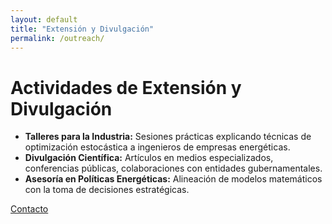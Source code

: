 ```yaml
---
layout: default
title: "Extensión y Divulgación"
permalink: /outreach/
---
```


# Actividades de Extensión y Divulgación

- **Talleres para la Industria:** Sesiones prácticas explicando técnicas de optimización estocástica a ingenieros de empresas energéticas.
- **Divulgación Científica:** Artículos en medios especializados, conferencias públicas, colaboraciones con entidades gubernamentales.
- **Asesoría en Políticas Energéticas:** Alineación de modelos matemáticos con la toma de decisiones estratégicas.

[Contacto](contact.md)
